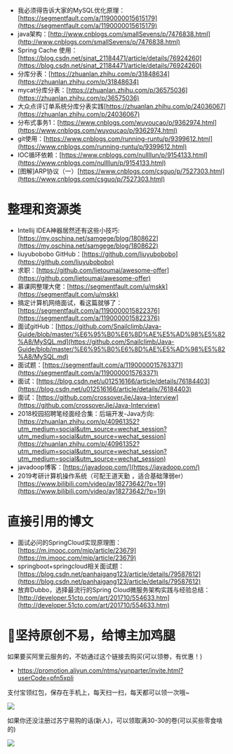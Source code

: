 - 我必须得告诉大家的MySQL优化原理：[https://segmentfault.com/a/1190000015615179](https://segmentfault.com/a/1190000015615179)
- java架构：[http://www.cnblogs.com/smallSevens/p/7476838.html](http://www.cnblogs.com/smallSevens/p/7476838.html)
- Spring Cache 使用：[https://blog.csdn.net/sinat_21184471/article/details/76924260](https://blog.csdn.net/sinat_21184471/article/details/76924260)
- 分库分表：[https://zhuanlan.zhihu.com/p/31848634](https://zhuanlan.zhihu.com/p/31848634)
- mycat分库分表：[https://zhuanlan.zhihu.com/p/36575036](https://zhuanlan.zhihu.com/p/36575036)
- 大众点评订单系统分库分表实践[https://zhuanlan.zhihu.com/p/24036067](https://zhuanlan.zhihu.com/p/24036067)
- 分布式事务1：[https://www.cnblogs.com/wuyoucao/p/9362974.html](https://www.cnblogs.com/wuyoucao/p/9362974.html)
- git使用：[https://www.cnblogs.com/running-runtu/p/9399612.html](https://www.cnblogs.com/running-runtu/p/9399612.html)
- IOC循环依赖：[https://www.cnblogs.com/nullllun/p/9154133.html](https://www.cnblogs.com/nullllun/p/9154133.html)
- [图解]ARP协议（一）[https://www.cnblogs.com/csguo/p/7527303.html](https://www.cnblogs.com/csguo/p/7527303.html)

# 整理和资源类 #


- Intellij IDEA神器居然还有这些小技巧:[https://my.oschina.net/samgege/blog/1808622](https://my.oschina.net/samgege/blog/1808622)
- liuyubobobo GitHub：[https://github.com/liuyubobobo](https://github.com/liuyubobobo)
- 求职：[https://github.com/lietoumai/awesome-offer](https://github.com/lietoumai/awesome-offer)
- 慕课网整理大佬：[https://segmentfault.com/u/mskk](https://segmentfault.com/u/mskk)
- 搞定计算机网络面试，看这篇就够了：[https://segmentfault.com/a/1190000015822376](https://segmentfault.com/a/1190000015822376)
- 面试gitHub：[https://github.com/Snailclimb/Java-Guide/blob/master/%E6%95%B0%E6%8D%AE%E5%AD%98%E5%82%A8/MySQL.md](https://github.com/Snailclimb/Java-Guide/blob/master/%E6%95%B0%E6%8D%AE%E5%AD%98%E5%82%A8/MySQL.md)
- 面试题：[https://segmentfault.com/a/1190000015763371](https://segmentfault.com/a/1190000015763371)
- 面试：[https://blog.csdn.net/u012516166/article/details/76184403](https://blog.csdn.net/u012516166/article/details/76184403)
- 面试：[https://github.com/crossoverJie/Java-Interview](https://github.com/crossoverJie/Java-Interview)
- 2018校园招聘笔经面经合集：后端开发-Java方向:[https://zhuanlan.zhihu.com/p/40961352?utm_medium=social&utm_source=wechat_session?utm_medium=social&utm_source=wechat_session](https://zhuanlan.zhihu.com/p/40961352?utm_medium=social&utm_source=wechat_session?utm_medium=social&utm_source=wechat_session)
- javadoop博客：[https://javadoop.com/](https://javadoop.com/)
- 2019考研计算机操作系统（可配王道天勤 ，适合基础薄弱er）[https://www.bilibili.com/video/av18273642/?p=19](https://www.bilibili.com/video/av18273642/?p=19)


# 直接引用的博文 #

- 面试必问的SpringCloud实现原理图：[https://m.imooc.com/mip/article/23679](https://m.imooc.com/mip/article/23679)
- springboot+springcloud相关面试题：[https://blog.csdn.net/panhaigang123/article/details/79587612](https://blog.csdn.net/panhaigang123/article/details/79587612)
- 放弃Dubbo，选择最流行的Spring Cloud微服务架构实践与经验总结：[http://developer.51cto.com/art/201710/554633.htm](http://developer.51cto.com/art/201710/554633.htm)




# :sparkling_heart:坚持原创不易，给博主加鸡腿 #


如果要买阿里云服务的，不妨通过这个链接去购买(可以领劵，有优惠！)

- https://promotion.aliyun.com/ntms/yunparter/invite.html?userCode=pfn5xpli



支付宝领红包，保存在手机上，每天扫一扫，每天都可以领一次哦~


![](https://user-gold-cdn.xitu.io/2018/11/18/16726109849ec9ec?w=567&h=852&f=jpeg&s=76745)


如果你还没注册过苏宁易购的话(新人)，可以领取满30-30的卷(可以买些零食啥的)


![](https://user-gold-cdn.xitu.io/2018/11/18/167260c979e2ea85?w=750&h=1204&f=jpeg&s=120180)
